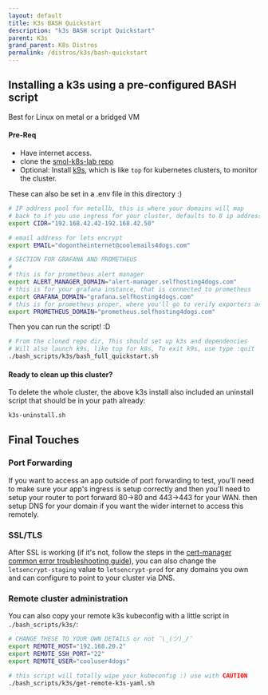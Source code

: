 ```yaml
---
layout: default
title: K3s BASH Quickstart
description: "k3s BASH script Quickstart"
parent: K3s
grand_parent: K8s Distros
permalink: /distros/k3s/bash-quickstart
---
```


## Installing a k3s using a pre-configured BASH script
Best for Linux on metal or a bridged VM

#### Pre-Req
- Have internet access.
- clone the [smol-k8s-lab repo](https://github.com/jessebot/smol-k8s-lab)
- Optional: Install [k9s](https://k9scli.io/topics/install/), which is like `top` for kubernetes clusters, to monitor the cluster.


These can also be set in a .env file in this directory :)

```bash
# IP address pool for metallb, this is where your domains will map
# back to if you use ingress for your cluster, defaults to 8 ip addresses
export CIDR="192.168.42.42-192.168.42.50"

# email address for lets encrypt
export EMAIL="dogontheinternet@coolemails4dogs.com"

# SECTION FOR GRAFANA AND PROMETHEUS
#
# this is for prometheus alert manager
export ALERT_MANAGER_DOMAIN="alert-manager.selfhosting4dogs.com"
# this is for your grafana instance, that is connected to prometheus
export GRAFANA_DOMAIN="grafana.selfhosting4dogs.com"
# this is for prometheus proper, where you'll go to verify exporters are working
export PROMETHEUS_DOMAIN="prometheus.selfhosting4dogs.com"
```

Then you can run the script! :D

```bash
# From the cloned repo dir, This should set up k3s and dependencies
# Will also launch k9s, like top for k8s, To exit k9s, use type :quit
./bash_scripts/k3s/bash_full_quickstart.sh
```

#### Ready to clean up this cluster?
To delete the whole cluster, the above k3s install also included an uninstall script that should be in your path already:

```bash
k3s-uninstall.sh
```

## Final Touches

### Port Forwarding
If you want to access an app outside of port forwarding to test, you'll need to make sure your app's ingress is setup correctly and then you'll need to setup your router to port forward 80->80 and 443->443 for your WAN. then setup DNS for your domain if you want the wider internet to access this remotely.

### SSL/TLS

After SSL is working (if it's not, follow the steps in the [cert-manager common error troubleshooting guide](https://cert-manager.io/docs/faq/acme/#common-errors)), you can also change the `letsencrypt-staging` value to `letsencrypt-prod` for any domains you own and can configure to point to your cluster via DNS.


### Remote cluster administration

You can also copy your remote k3s kubeconfig with a little script in `./bash_scripts/k3s/`:

```bash
# CHANGE THESE TO YOUR OWN DETAILS or not ¯\_(ツ)_/¯
export REMOTE_HOST="192.168.20.2"
export REMOTE_SSH_PORT="22"
export REMOTE_USER="cooluser4dogs"

# this script will totally wipe your kubeconfig :) use with CAUTION
./bash_scripts/k3s/get-remote-k3s-yaml.sh
```
